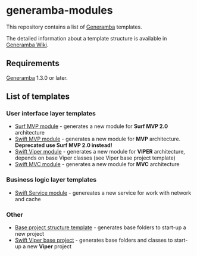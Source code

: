 # generamba-modules

This repository contains a list of [Generamba](https://github.com/rambler-digital-solutions/Generamba) templates.

The detailed information about a template structure is available in [Generamba Wiki](https://github.com/rambler-digital-solutions/Generamba/wiki/Template-Structure).

## Requirements

[Generamba](https://github.com/rambler-digital-solutions/Generamba) 1.3.0 or later.

## List of templates

### User interface layer templates
* [Surf MVP module](https://github.com/ismetanin/generamba-modules/tree/master/surf_mvp_module) - generates a new module for **Surf MVP 2.0** architecture
* [Swift MVP module](https://github.com/ismetanin/generamba-modules/tree/master/swift_mvp_module) - generates a new module for **MVP** architecture. **Deprecated use Surf MVP 2.0 instead!**
* [Swift Viper module](https://github.com/ismetanin/generamba-modules/tree/master/swift_viper_module) - generates a new module for **VIPER** architecture, depends on base Viper classes (see Viper base project template)
* [Swift MVC module](https://github.com/ismetanin/generamba-modules/tree/master/swift_mvc_module) - generates a new module for **MVC** architecture

### Business logic layer templates
* [Swift Service module](https://github.com/ismetanin/generamba-modules/tree/master/swift_service_module) - genereates a new service for work with network and cache 

### Other
* [Base project structure template](https://github.com/ismetanin/generamba-modules/tree/master/base_project_structure) - generates base folders to start-up a new project
* [Swift Viper base project](https://github.com/ismetanin/generamba-modules/tree/master/swift_viper_base_project) - generates base folders and classes to start-up a new **Viper** project
